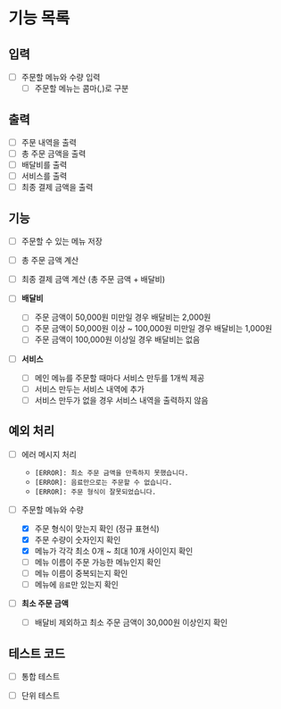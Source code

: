 # 기능 목록

## 입력

  - [ ] 주문할 메뉴와 수량 입력
    - [ ] 주문할 메뉴는 콤마(,)로 구분

## 출력

  - [ ] 주문 내역을 출력
  - [ ] 총 주문 금액을 출력
  - [ ] 배달비를 출력
  - [ ] 서비스를 출력
  - [ ] 최종 결제 금액을 출력

## 기능

  - [ ] 주문할 수 있는 메뉴 저장
  - [ ] 총 주문 금액 계산
  - [ ] 최종 결제 금액 계산 (총 주문 금액 + 배달비)

  - [ ] **배달비**
    - [ ] 주문 금액이 50,000원 미만일 경우 배달비는 2,000원
    - [ ] 주문 금액이 50,000원 이상 ~ 100,000원 미만일 경우 배달비는 1,000원
    - [ ] 주문 금액이 100,000원 이상일 경우 배달비는 없음

  - [ ] **서비스**
    - [ ] 메인 메뉴를 주문할 때마다 서비스 만두를 1개씩 제공
    - [ ] 서비스 만두는 서비스 내역에 추가
    - [ ] 서비스 만두가 없을 경우 서비스 내역을 출력하지 않음

## 예외 처리

  - [ ] 에러 메시지 처리
    - `[ERROR]: 최소 주문 금액을 만족하지 못했습니다.`
    - `[ERROR]: 음료만으로는 주문할 수 없습니다.`
    - `[ERROR]: 주문 형식이 잘못되었습니다.`

  - [ ] 주문할 메뉴와 수량
    - [x] 주문 형식이 맞는지 확인 (정규 표현식)
    - [x] 주문 수량이 숫자인지 확인
    - [x] 메뉴가 각각 최소 0개 ~ 최대 10개 사이인지 확인
    - [ ] 메뉴 이름이 주문 가능한 메뉴인지 확인
    - [ ] 메뉴 이름이 중복되는지 확인
    - [ ] 메뉴에 `음료`만 있는지 확인

  - [ ] **최소 주문 금액**
    - [ ] 배달비 제외하고 최소 주문 금액이 30,000원 이상인지 확인

## 테스트 코드

  - [ ] 통합 테스트
  - [ ] 단위 테스트

